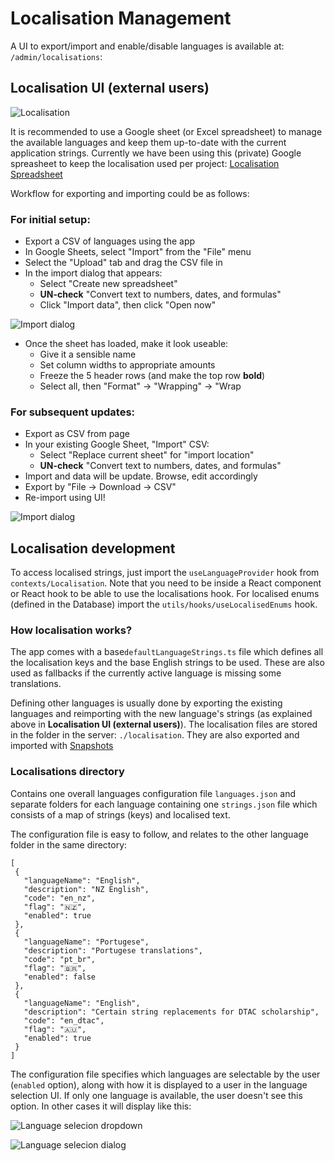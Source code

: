 # Localisation Management

A UI to export/import and enable/disable languages is available at: `/admin/localisations`:

## Localisation UI (external users)

![Localisation](images/localisation-ui.png)

It is recommended to use a Google sheet (or Excel spreadsheet) to manage the available languages and keep them up-to-date with the current application strings. Currently we have been using this (private) Google spreasheet to keep the localisation used per project: [Localisation Spreadsheet](https://docs.google.com/spreadsheets/d/1RE80Rqm5_TI3k1ibm9C5gEyGjk9l91Od4244D6gZqCw)

Workflow for exporting and importing could be as follows:

### For initial setup:

- Export a CSV of languages using the app
- In Google Sheets, select "Import" from the "File" menu
- Select the "Upload" tab and drag the CSV file in
- In the import dialog that appears:
  - Select "Create new spreadsheet"
  - **UN-check** "Convert text to numbers, dates, and formulas"
  - Click "Import data", then click "Open now"

![Import dialog](/images/google-sheet-import-dialog-new.png)

- Once the sheet has loaded, make it look useable:
  - Give it a sensible name
  - Set column widths to appropriate amounts
  - Freeze the 5 header rows (and make the top row **bold**)
  - Select all, then "Format" -> "Wrapping" -> "Wrap

### For subsequent updates:

- Export as CSV from page
- In your existing Google Sheet, "Import" CSV:
  - Select "Replace current sheet" for "import location"
  - **UN-check** "Convert text to numbers, dates, and formulas"
- Import and data will be update. Browse, edit accordingly
- Export by "File -> Download -> CSV"
- Re-import using UI!

![Import dialog](/images/google-sheet-import-dialog.png)

## Localisation development

To access localised strings, just import the `useLanguageProvider` hook from `contexts/Localisation`. Note that you need to be inside a React component or React hook to be able to use the localisations hook. For localised enums (defined in the Database) import the `utils/hooks/useLocalisedEnums` hook.

### How localisation works?

The app comes with a base`defaultLanguageStrings.ts` file which defines all the localisation keys and the base English strings to be used. These are also used as fallbacks if the currently active language is missing some translations.

Defining other languages is usually done by exporting the existing languages and reimporting with the new language's strings (as explained above in **Localisation UI (external users)**). The localisation files are stored in the folder in the server: `./localisation`. They are also exported and imported with [Snapshots](https://github.com/openmsupply/conforma-server/wiki/Snapshots)

### Localisations directory

Contains one overall languages configuration file `languages.json` and separate folders for each language containing one `strings.json` file which consists of a map of strings (keys) and localised text.

The configuration file is easy to follow, and relates to the other language folder in the same directory:
 ```
 [
  {
    "languageName": "English",
    "description": "NZ English",
    "code": "en_nz",
    "flag": "🇳🇿",
    "enabled": true
  },
  {
    "languageName": "Portugese",
    "description": "Portugese translations",
    "code": "pt_br",
    "flag": "🇧🇷",
    "enabled": false
  },
  {
    "languageName": "English",
    "description": "Certain string replacements for DTAC scholarship",
    "code": "en_dtac",
    "flag": "🇦🇺",
    "enabled": true
  }
]
 ```

The configuration file specifies which languages are selectable by the user (`enabled` option), along with how it is displayed to a user in the language selection UI.  If only one language is available, the user doesn't see this option. In other cases it will display like this:

![Language selecion dropdown](/images/localisation-selection-dropdown.png)

![Language selecion dialog](/images/localisation-selection-dialog.png)
